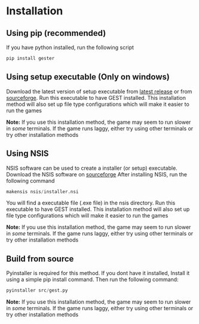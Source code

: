 # Installation

## Using pip (recommended)
If you have python installed, run the following script

```s
pip install gester
```

## Using setup executable (Only on windows)
Download the latest version of setup executable from
[latest release](https://github.com/etcetra7n/gest/releases/latest) or from
[sourceforge](https://sourceforge.net/projects/gester/files).
Run this executable to have GEST installed. This installation method will also
set up file type configurations which will make it easier to run the games

**Note:** If you use this installation method, the game may seem to
run slower in *some* terminals. If the game runs laggy, either try using
other terminals or try other installation methods

## Using NSIS
NSIS software can be used to create a installer (or setup) executable.
Download the NSIS software on [sourceforge](https://nsis.sourceforge.io/Download)
After installing NSIS, run the following command
```s
makensis nsis/installer.nsi
```
You will find a executable file (.exe file) in the nsis directory. Run this
executable to have GEST installed. This installation method will also
set up file type configurations which will make it easier to run the games

**Note:** If you use this installation method, the game may seem to
run slower in *some* terminals. If the game runs laggy, either try using
other terminals or try other installation methods

## Build from source
Pyinstaller is required for this method. If you dont have it installed,
Install it using a simple pip install command. Then run the following command:
```s
pyinstaller src/gest.py
```
**Note:** If you use this installation method, the game may seem to
run slower in *some* terminals. If the game runs laggy, either try using
other terminals or try other installation methods
